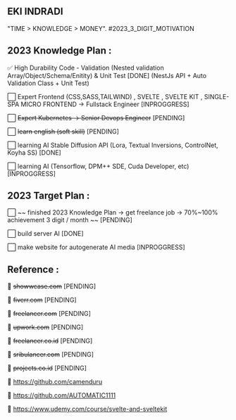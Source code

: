 ## EKI INDRADI

"TIME > KNOWLEDGE > MONEY". #2023_3_DIGIT_MOTIVATION

## 2023 Knowledge Plan :

:white_check_mark: High Durability Code - Validation (Nested validation Array/Object/Schema/Enitity) & Unit Test [DONE] (NestJs API + Auto Validation Class + Unit Test)

:white_large_square: Expert Frontend (CSS,SASS,TAILWIND) , SVELTE , SVELTE KIT , SINGLE-SPA MICRO FRONTEND -> Fullstack Engineer [INPROGGRESS]
 
:white_large_square: ~~Expert Kubernetes -> Senior Devops Engineer~~ [PENDING]

:white_large_square: ~~learn english (soft skill)~~ [PENDING]

:white_large_square: learning AI Stable Diffusion API (Lora, Textual Inversions, ControlNet, Koyha SS) [DONE]

:white_large_square: learning AI (Tensorflow, DPM++ SDE, Cuda Developer, etc) [INPROGGRESS]

## 2023 Target Plan :

:white_large_square: ~~ finished 2023 Knowledge Plan  -> get freelance job -> 70%~100% achievement 3 digit / month ~~ [PENDING]

:white_large_square: build server AI [DONE]

:white_large_square: make website for autogenerate AI media [INPROGGRESS]


## Reference : 

:link: ~~showwcase.com~~ [PENDING]

:link: ~~fiverr.com~~ [PENDING]

:link: ~~freelancer.com~~ [PENDING]

:link: ~~upwork.com~~ [PENDING]

:link: ~~freelancer.co.id~~ [PENDING]

:link: ~~sribulancer.com~~ [PENDING]

:link: ~~projects.co.id~~ [PENDING]

:link: https://github.com/camenduru

:link: https://github.com/AUTOMATIC1111

:link: https://www.udemy.com/course/svelte-and-sveltekit
